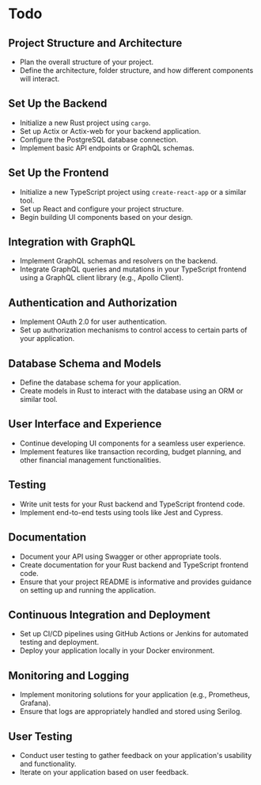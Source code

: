 # Todo

## Project Structure and Architecture

- Plan the overall structure of your project.
- Define the architecture, folder structure, and how different components will interact.

## Set Up the Backend

- Initialize a new Rust project using `cargo`.
- Set up Actix or Actix-web for your backend application.
- Configure the PostgreSQL database connection.
- Implement basic API endpoints or GraphQL schemas.

## Set Up the Frontend

- Initialize a new TypeScript project using `create-react-app` or a similar tool.
- Set up React and configure your project structure.
- Begin building UI components based on your design.

## Integration with GraphQL

- Implement GraphQL schemas and resolvers on the backend.
- Integrate GraphQL queries and mutations in your TypeScript frontend using a GraphQL client library (e.g., Apollo Client).

## Authentication and Authorization

- Implement OAuth 2.0 for user authentication.
- Set up authorization mechanisms to control access to certain parts of your application.

## Database Schema and Models

- Define the database schema for your application.
- Create models in Rust to interact with the database using an ORM or similar tool.

## User Interface and Experience

- Continue developing UI components for a seamless user experience.
- Implement features like transaction recording, budget planning, and other financial management functionalities.

## Testing

- Write unit tests for your Rust backend and TypeScript frontend code.
- Implement end-to-end tests using tools like Jest and Cypress.

## Documentation

- Document your API using Swagger or other appropriate tools.
- Create documentation for your Rust backend and TypeScript frontend code.
- Ensure that your project README is informative and provides guidance on setting up and running the application.

## Continuous Integration and Deployment

- Set up CI/CD pipelines using GitHub Actions or Jenkins for automated testing and deployment.
- Deploy your application locally in your Docker environment.

## Monitoring and Logging

- Implement monitoring solutions for your application (e.g., Prometheus, Grafana).
- Ensure that logs are appropriately handled and stored using Serilog.

## User Testing

- Conduct user testing to gather feedback on your application's usability and functionality.
- Iterate on your application based on user feedback.
